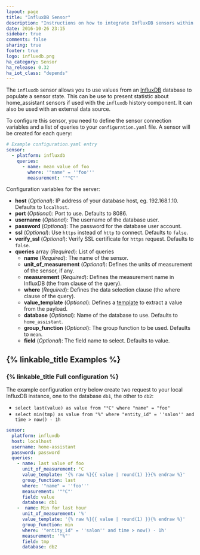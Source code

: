 ```yaml
---
layout: page
title: "InfluxDB Sensor"
description: "Instructions on how to integrate InfluxDB sensors within Home Assistant."
date: 2016-10-26 23:15
sidebar: true
comments: false
sharing: true
footer: true
logo: influxdb.png
ha_category: Sensor
ha_release: 0.32
ha_iot_class: "depends"
---
```


The `influxdb` sensor allows you to use values from an [InfluxDB](https://influxdb.com/) database to populate a sensor state. This can be use to present statistic about home_assistant sensors if used with the `influxdb` history component. It can also be used with an external data source.

To configure this sensor, you need to define the sensor connection variables and a list of queries to  your `configuration.yaml` file. A sensor will be created for each query:

```yaml
# Example configuration.yaml entry
sensor:
  - platform: influxdb
    queries:
      - name: mean value of foo
        where: '"name" = ''foo'''
        measurement: '"°C"'
```


Configuration variables for the server:

- **host** (*Optional*): IP address of your database host, eg. 192.168.1.10. Defaults to `localhost`.
- **port** (*Optional*): Port to use. Defaults to 8086.
- **username** (*Optional*): The username of the database user.
- **password** (*Optional*): The password for the database user account.
- **ssl** (*Optional*): Use `https` instead of `http` to connect. Defaults to `false`.
- **verify_ssl** (*Optional*): Verify SSL certificate for `https` request. Defaults to `false`.
- **queries** array (*Required*): List of queries
  - **name** (*Required*): The name of the sensor.
  - **unit_of_measurement** (*Optional*): Defines the units of measurement of the sensor, if any.
  - **measurement** (*Required*):  Defines the measurement name in InfluxDB (the from clause of the query).
  - **where** (*Required*): Defines the data selection clause (the where clause of the query).
  - **value_template** (*Optional*): Defines a [template](/docs/configuration/templating/#processing-incoming-data) to extract a value from the payload.
  - **database** (*Optional*): Name of the database to use. Defaults to `home_assistant`.
  - **group_function** (*Optional*): The group function to be used. Defaults to `mean`.
  - **field** (*Optional*): The field name to select. Defaults to value.

## {% linkable_title Examples %}

### {% linkable_title Full configuration %}

The example configuration entry below create two request to your local InfluxDB instance, one to the database `db1`, the other to `db2`:

- `select last(value) as value from "°C" where "name" = "foo"`
- `select min(tmp) as value from "%" where "entity_id" = ''salon'' and time > now() - 1h`

```yaml
sensor:
  platform: influxdb
  host: localhost
  username: home-assistant
  password: password
  queries:
    - name: last value of foo
      unit_of_measurement: °C
      value_template: '{% raw %}{{ value | round(1) }}{% endraw %}'
      group_function: last
      where: '"name" = ''foo'''
      measurement: '"°C"'
      field: value
      database: db1
    -  name: Min for last hour
      unit_of_measurement: '%'
      value_template: '{% raw %}{{ value | round(1) }}{% endraw %}'
      group_function: min
      where: '"entity_id" = ''salon'' and time > now() - 1h'
      measurement: '"%"'
      field: tmp
      database: db2
```
